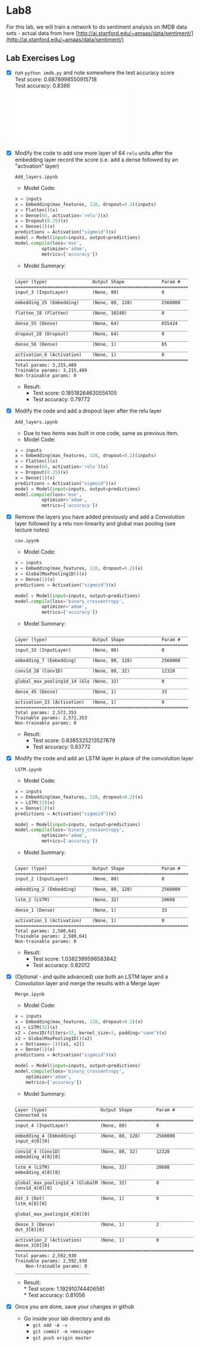 # Lab8

For this lab, we will train a network to do sentiment analysis on IMDB data sets - actual data from here [http://ai.stanford.edu/~amaas/data/sentiment/](http://ai.stanford.edu/~amaas/data/sentiment/)

## Lab Exercises Log 

- [x] run ``python imdb.py`` and note somewhere the test accuracy score  
	Test score: 0.6878998550915718  
	Test accuracy: 0.8366  
    ![log](./imdb_py_log.html?raw=true)  
      
      
- [x] Modify the code to add one more layer of 64 ``relu`` units after the embedding layer record the score (i.e. add a dense followed by an "activation" layer)  
  
	``Add_layers.ipynb``   
	* Model Code:  
	```Python
	x = inputs
	x = Embedding(max_features, 128, dropout=0.2)(inputs)
	x = Flatten()(x)
	x = Dense(64, activation='relu')(x)
	x = Dropout(0.25)(x)
	x = Dense(1)(x)
	predictions = Activation("sigmoid")(x)
	model = Model(input=inputs, output=predictions)
	model.compile(loss='mse',
              optimizer='adam',
              metrics=['accuracy'])
	```
	* Model Summary:  
	```
	_________________________________________________________________
	Layer (type)                 Output Shape              Param #   
	=================================================================
	input_3 (InputLayer)         (None, 80)                0         
	_________________________________________________________________
	embedding_25 (Embedding)     (None, 80, 128)           2560000   
	_________________________________________________________________
	flatten_18 (Flatten)         (None, 10240)             0         
	_________________________________________________________________
	dense_55 (Dense)             (None, 64)                655424    
	_________________________________________________________________
	dropout_28 (Dropout)         (None, 64)                0         
	_________________________________________________________________
	dense_56 (Dense)             (None, 1)                 65        
	_________________________________________________________________
	activation_6 (Activation)    (None, 1)                 0         
	=================================================================
	Total params: 3,215,489
	Trainable params: 3,215,489
	Non-trainable params: 0
	``` 
	* Result:  
	  * Test score: 0.18518264630556105  
	  * Test accuracy: 0.79772
	  
- [x] Modify the code and add a dropout layer after the relu layer  
  
	``Add_layers.ipynb``  
	* Due to two items was built in one code, same as previous item.  
	* Model Code:  
	```Python
	x = inputs
	x = Embedding(max_features, 128, dropout=0.2)(inputs)
	x = Flatten()(x)
	x = Dense(64, activation='relu')(x)
	x = Dropout(0.25)(x)
	x = Dense(1)(x)
	predictions = Activation("sigmoid")(x)
	model = Model(input=inputs, output=predictions)
	model.compile(loss='mse',
              optimizer='adam',
              metrics=['accuracy'])
	```
	  
	  
- [x] Remove the layers you have added previously and add a Convolution layer followed by a relu non-linearity and global max pooling (see lecture notes)  
  
	``cov.ipynb``  
	* Model Code:  
	```Python
	x = inputs
	x = Embedding(max_features, 128, dropout=0.2)(x)
	x = GlobalMaxPooling1D()(x)
	x = Dense(1)(x)
	predictions = Activation("sigmoid")(x)
	
	model = Model(input=inputs, output=predictions)
	model.compile(loss='binary_crossentropy',
              optimizer='adam',
              metrics=['accuracy'])
	```
	* Model Summary:  
	```
	_________________________________________________________________
	Layer (type)                 Output Shape              Param #   
	=================================================================
	input_32 (InputLayer)        (None, 80)                0         
	_________________________________________________________________
	embedding_7 (Embedding)      (None, 80, 128)           2560000   
	_________________________________________________________________
	conv1d_28 (Conv1D)           (None, 80, 32)            12320     
	_________________________________________________________________
	global_max_pooling1d_14 (Glo (None, 32)                0         
	_________________________________________________________________
	dense_45 (Dense)             (None, 1)                 33        
	_________________________________________________________________
	activation_23 (Activation)   (None, 1)                 0         
	=================================================================
	Total params: 2,572,353
	Trainable params: 2,572,353
	Non-trainable params: 0
	```  
	* Result:  
	  * Test score: 0.8385325213527679  
	  * Test accuracy: 0.83772

- [x] Modify the code and add an LSTM layer in place of the convolution layer  
  
	``LSTM.ipynb``  
	* Model Code:  
	```Python
	x = inputs
	x = Embedding(max_features, 128, dropout=0.2)(x)
	x = LSTM(32)(x)
	x = Dense(1)(x)
	predictions = Activation("sigmoid")(x)

	model = Model(input=inputs, output=predictions)
	model.compile(loss='binary_crossentropy',
              optimizer='adam',
              metrics=['accuracy'])
	```  
	* Model Summary:  
	```
	_________________________________________________________________
	Layer (type)                 Output Shape              Param #   
	=================================================================
	input_2 (InputLayer)         (None, 80)                0         
	_________________________________________________________________
	embedding_2 (Embedding)      (None, 80, 128)           2560000   
	_________________________________________________________________
	lstm_2 (LSTM)                (None, 32)                20608     
	_________________________________________________________________
	dense_1 (Dense)              (None, 1)                 33        
	_________________________________________________________________
	activation_1 (Activation)    (None, 1)                 0         
	=================================================================
	Total params: 2,580,641
	Trainable params: 2,580,641
	Non-trainable params: 0
	```  
	* Result:  
	  * Test score: 1.0382399596583842  
	  * Test accuracy: 0.82012  
- [x] (Optional - and quite advanced) use both an LSTM layer and a Convolution layer and merge the results with a Merge layer  
  
	``Merge.ipynb``  
	* Model Code:  
	```Python
	x = inputs
	x = Embedding(max_features, 128, dropout=0.2)(x)
	x1 = LSTM(32)(x)
	x2 = Conv1D(filters=32, kernel_size=3, padding="same")(x)
	x2 = GlobalMaxPooling1D()(x2)
	x = Dot(axes=-1)([x1, x2])
	x = Dense(1)(x)
	predictions = Activation("sigmoid")(x)

	model = Model(input=inputs, output=predictions)
	model.compile(loss='binary_crossentropy',
		optimizer='adam',
		metrics=['accuracy'])
	```  
	* Model Summary:  
    ```
    __________________________________________________________________________________________________
    Layer (type)                    Output Shape         Param #     Connected to                     
    ==================================================================================================
    input_4 (InputLayer)            (None, 80)           0                                            
    __________________________________________________________________________________________________
    embedding_4 (Embedding)         (None, 80, 128)      2560000     input_4[0][0]                    
    __________________________________________________________________________________________________
    conv1d_4 (Conv1D)               (None, 80, 32)       12320       embedding_4[0][0]                
    __________________________________________________________________________________________________
    lstm_4 (LSTM)                   (None, 32)           20608       embedding_4[0][0]                
    __________________________________________________________________________________________________
    global_max_pooling1d_4 (GlobalM (None, 32)           0           conv1d_4[0][0]                   
    __________________________________________________________________________________________________
    dot_3 (Dot)                     (None, 1)            0           lstm_4[0][0]                     
                                                                     global_max_pooling1d_4[0][0]     
    __________________________________________________________________________________________________
    dense_3 (Dense)                 (None, 1)            2           dot_3[0][0]                      
    __________________________________________________________________________________________________
    activation_2 (Activation)       (None, 1)            0           dense_3[0][0]                    
    ==================================================================================================
    Total params: 2,592,930
    Trainable params: 2,592,930
        Non-trainable params: 0
    ____________________________
    ```
	* Result:  
      	  * Test score: 1.192910744406581  
      	  * Test accuracy: 0.81056  

- [x] Once you are done, save your changes in github
	* Go inside your lab directory and do 
      * ``git add -A -v``
      * ``git commit -m <message>``
      * ``git push origin master``  
      
